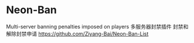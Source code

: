 # Neon-Ban
Multi-server banning penalties imposed on players
多服务器封禁插件
封禁和解除封禁申请 https://github.com/Ziyang-Bai/Neon-Ban-List
